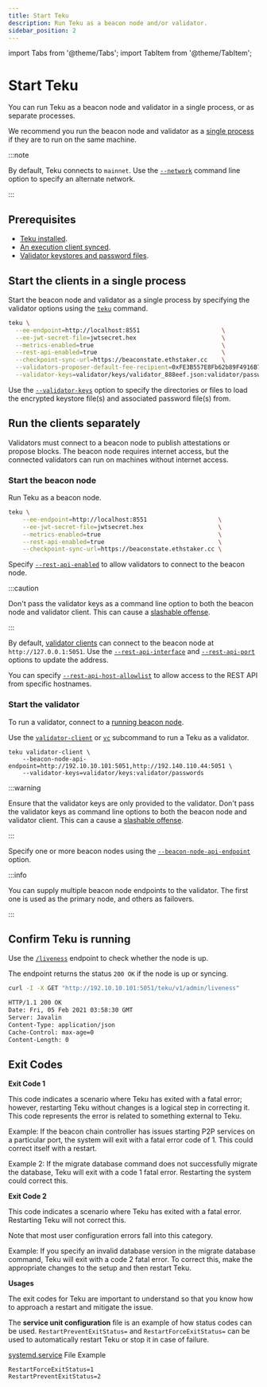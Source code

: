 ```yaml
---
title: Start Teku
description: Run Teku as a beacon node and/or validator.
sidebar_position: 2
---
```


import Tabs from '@theme/Tabs';
import TabItem from '@theme/TabItem';

# Start Teku

You can run Teku as a beacon node and validator in a single process, or as separate processes.

We recommend you run the beacon node and validator as a [single process] if they are to run on the same machine.

:::note

By default, Teku connects to `mainnet`. Use the [`--network`](../reference/cli/index.md#network) command line option to specify an alternate network.

:::

## Prerequisites

- [Teku installed](install/install-binaries.md).
- [An execution client synced](connect/mainnet.md#2-start-the-execution-client).
- [Validator keystores and password files](connect/mainnet.md#3-generate-validator-keys-and-stake-eth).

## Start the clients in a single process

Start the beacon node and validator as a single process by specifying the validator options using the [`teku`](../reference/cli/index.md#options) command.

```bash title="Example"
teku \
  --ee-endpoint=http://localhost:8551                       \
  --ee-jwt-secret-file=jwtsecret.hex                        \
  --metrics-enabled=true                                    \
  --rest-api-enabled=true                                   \
  --checkpoint-sync-url=https://beaconstate.ethstaker.cc    \
  --validators-proposer-default-fee-recipient=0xFE3B557E8Fb62b89F4916B721be55cEb828dBd73 \
  --validator-keys=validator/keys/validator_888eef.json:validator/passwords/validator_888eef.txt
```

Use the [`--validator-keys`](../reference/cli/index.md#validator-keys) option to specify the directories or files to load the encrypted keystore file(s) and associated password file(s) from.

## Run the clients separately

Validators must connect to a beacon node to publish attestations or propose blocks. The beacon node requires internet access, but the connected validators can run on machines without internet access.

### Start the beacon node

Run Teku as a beacon node.

```bash title="Example"
teku \
    --ee-endpoint=http://localhost:8551                    \
    --ee-jwt-secret-file=jwtsecret.hex                     \
    --metrics-enabled=true                                 \
    --rest-api-enabled=true                                \
    --checkpoint-sync-url=https://beaconstate.ethstaker.cc \
```

Specify [`--rest-api-enabled`](../reference/cli/index.md#rest-api-enabled) to allow validators to connect to the beacon node.

:::caution

Don't pass the validator keys as a command line option to both the beacon node and validator client. This can cause a [slashable offense].

:::

By default, [validator clients] can connect to the beacon node at `http://127.0.0.1:5051`. Use the [`--rest-api-interface`](../reference/cli/index.md#rest-api-interface) and [`--rest-api-port`](../reference/cli/index.md#rest-api-port) options to update the address.

You can specify [`--rest-api-host-allowlist`](../reference/cli/index.md#rest-api-host-allowlist) to allow access to the REST API from specific hostnames.

### Start the validator

To run a validator, connect to a [running beacon node].

Use the [`validator-client`](../reference/cli/subcommands/validator-client.md#validator-client-vc) or [`vc`](../reference/cli/subcommands/validator-client.md#validator-client-vc) subcommand to run a Teku as a validator.

```title="Example"
teku validator-client \
    --beacon-node-api-endpoint=http://192.10.10.101:5051,http://192.140.110.44:5051 \
    --validator-keys=validator/keys:validator/passwords
```

:::warning

Ensure that the validator keys are only provided to the validator. Don't pass the validator keys as command line options to both the beacon node and validator client. This can a cause a [slashable offense].

:::

Specify one or more beacon nodes using the [`--beacon-node-api-endpoint`](../reference/cli/subcommands/validator-client.md#beacon-node-api-endpoint-beacon-node-api-endpoints) option.

:::info

You can supply multiple beacon node endpoints to the validator. The first one is used as the primary node, and others as failovers.

:::

## Confirm Teku is running

Use the [`/liveness`](https://consensys.github.io/teku/#tag/Teku/operation/GetLiveness) endpoint to check whether the node is up.

The endpoint returns the status `200 OK` if the node is up or syncing.

<Tabs>
  <TabItem value="curl HTTP request" label="curl HTTP request" default>

```bash
curl -I -X GET "http://192.10.10.101:5051/teku/v1/admin/liveness"
```

  </TabItem>
  <TabItem value="Result" label="Result" >

```bash
HTTP/1.1 200 OK
Date: Fri, 05 Feb 2021 03:58:30 GMT
Server: Javalin
Content-Type: application/json
Cache-Control: max-age=0
Content-Length: 0
```

  </TabItem>
</Tabs>

## Exit Codes

**Exit Code 1**

This code indicates a scenario where Teku has exited with a fatal error; however, restarting Teku without changes is a logical step in correcting it. This code represents the error is related to something external to Teku.

Example: If the beacon chain controller has issues starting P2P services on a particular port, the system will exit with a fatal error code of 1. This could correct itself with a restart.

Example 2: If the migrate database command does not successfully migrate the database, Teku will exit with a code 1 fatal error. Restarting the system could correct this.

**Exit Code 2**

This code indicates a scenario where Teku has exited with a fatal error. Restarting Teku will not correct this.

Note that most user configuration errors fall into this category.

Example: If you specify an invalid database version in the migrate database command, Teku will exit with a code 2 fatal error. To correct this, make the appropriate changes to the setup and then restart Teku.

**Usages**

The exit codes for Teku are important to understand so that you know how to approach a restart and mitigate the issue.

The **service unit configuration** file is an example of how status codes can be used. `RestartPreventExitStatus=` and `RestartForceExitStatus=` can be used to automatically restart Teku or stop it in case of failure.

[systemd.service](https://www.freedesktop.org/software/systemd/man/latest/systemd.service.html) File Example
```
RestartForceExitStatus=1
RestartPreventExitStatus=2
```

<!-- links -->

[validator clients]: #start-the-validator
[running beacon node]: #start-the-beacon-node
[Validator keystores]: connect/testnet.md#generate-the-validators-and-send-the-deposits
[password files]: connect/testnet.md#create-a-password-file-for-each-validator-key
[slashable offense]: ../concepts/slashing-protection.md
[single process]: #start-the-clients-in-a-single-process
